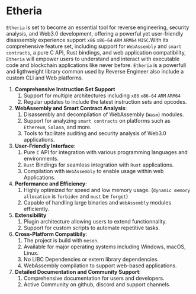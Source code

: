 # Etheria
`Etheria` is set to become an essential tool for reverse engineering, security analysis, and Web3.0 development, offering a powerful yet user-friendly disassembly experience support `x86` `x86-64` `ARM` `ARM64` `MISC`.With its comprehensive feature set, including support for `WebAssembly` and `smart contracts`, a pure C API, Rust bindings, and web application compatibility, `Etheria` will empower users to understand and interact with executable code and blockchain applications like never before.
`Etheria` is a powerfull and ligthweight library common used by Reverse Engineer also include a custom CLI and Web platforms. 

1. **Comprehensive Instruction Set Support**
	1. Support for multiple architectures including `x86` `x86-64` `ARM` `ARM64`
	2. Regular updates to include the latest instruction sets and opcodes.
2. **WebAssembly and Smart Contract Analysis**:
	1. Disassembly and decompilation of WebAssembly (`Wasm`) modules.
	2. Support for analyzing `smart contracts` on platforms such as `Ethereum`, `Solana`, and more.
	3. Tools to facilitate auditing and security analysis of Web3.0 applications.
3.  **User-Friendly Interface**:
	1. Pure `C` API for integration with various programming languages and environments.
	2. `Rust` Bindings for seamless integration with `Rust` applications.
	3. Compilation with `WebAssembly` to enable usage within web Applications.
4. **Performance and Efficiency**:
	1. Highly optimized for speed and low memory usage. (`dynamic memory allocation` is `forbiden` and `must` be `forget`)
	2. Capable of handling large binaries and `WebAssembly` modules efficiently.
5. **Extensibility**
	1. Plugin architecture allowing users to extend functionnality.
	2. Support for custom scripts to automate repetitive tasks.
6. **Cross-Platform Compatibily**:
	1. The project is build with `meson`.
	2. Available for major operating systems including Windows, macOS, Linux.
	3. No LIBC Dependencies or extern library dependencies.
	4. WebAssembly compilation to support web-based applications.
7. **Detailed Documentation and Community Support**:
	1. Comprehensive documentation for users and developers.
	2. Active Community on github, discord and support channels.
